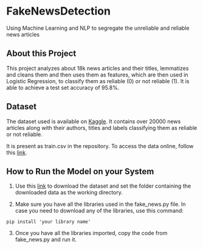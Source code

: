 # FakeNewsDetection
Using Machine Learning and NLP to segregate the unreliable and reliable news articles

## About this Project
This project analyzes about 18k news articles and their titles, lemmatizes and cleans them and then uses them as features, which are then used in Logistic Regression, to classify them as reliable (0) or 
not reliable (1). It is able to achieve a test set accuracy of 95.8%.

## Dataset
The dataset used is available on [Kaggle](https://www.kaggle.com/). It contains over 20000 news articles along with their authors, titles and labels classifying them
as reliable or not reliable.

It is present as train.csv in the repository. To access the data online, follow this [link](https://www.kaggle.com/c/fake-news/data).

## How to Run the Model on your System
1. Use this [link](https://www.kaggle.com/c/fake-news/data) to download the dataset and set the folder containing the downloaded data as the working directory. 

2. Make sure you have all the libraries used in the fake_news.py file. In case you need to download any of the libraries, use this command:
```
pip install 'your library name'
```

3. Once you have all the libraries imported, copy the code from fake_news.py and run it.


